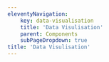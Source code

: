 ```yaml
---
eleventyNavigation:
    key: data-visualisation
    title: 'Data Visulisation'
    parent: Components
    subPageDropdown: true
title: 'Data Visulisation'
---
```

